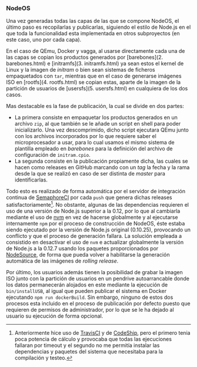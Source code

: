 ### NodeOS

Una vez generadas todas las capas de las que se compone NodeOS, el último paso
es recopilarlas y publicarlas, siguiendo el estilo de Node.js en el que toda la
funcionalidad esta implementada en otros subproyectos (en este caso, uno por
cada capa).

En el caso de QEmu, Docker y vagga, al usarse directamente cada una de las capas
se copian los productos generados por [barebones](2. barebones.html) e
[initramfs](3. initramfs.html) ya sean estos el kernel de Linux y la imagen de
*initram* o bien sean sistemas de ficheros empaquetados con `tar`, mientras que
en el caso de generarse imágenes ISO en [rootfs](4. rootfs.html) se copian estas,
aparte de la imagen de la partición de usuarios de [usersfs](5. usersfs.html) en
cualquiera de los dos casos.

Mas destacable es la fase de publicación, la cual se divide en dos partes:

* La primera consiste en empaquetar los productos generados en un archivo `zip`,
  al que también se le añade un script en shell para poder inicializarlo. Una
  vez descomprimido, dicho script ejecutara QEmu junto con los archivos
  incorporados por lo que requiere saber el microprocesador a usar, para lo cual
  usamos el mismo sistema de plantilla empleado en *barebones* para la
  definición del archivo de configuración de `initram.cpio`.
* La segunda consiste en la publicación propiamente dicha, las cuales se hacen
  como releases en GitHub marcando con un *tag* la fecha y la rama desde la que
  se realizó en caso de ser distinta de *master* para identificarlas.

Todo esto es realizado de forma automática por el servidor de integración
continua de [SemaphoreCI](https://semaphoreci.com/nodeos/nodeos) por cada `push`
que genera dichas releases satisfactoriamente[^1]. No obstante, algunas de las
dependencias requieren el uso de una versión de Node.js superior a la 0.12, por
lo que al cambiarla mediante el uso de [nvm](https://github.com/creationix/nvm)
en vez de hacerse globalmente y al ejecutarse internamente `npm` por el proceso
de construcción de NodeOS, éste estaba siendo ejecutado por la versión de
Node.js original (0.10.25), provocando un conflicto y que el proceso de
generación fallara. La solución empleada a consistido en desactivar el uso de
`nvm` e actualizar globalmente la versión de Node.js a la 0.12.7 usando los
paquetes proporcionados por [NodeSource](https://github.com/nodesource/distributions),
de forma que pueda volver a habilitarse la generación automática de las imágenes
de *rolling release*.

Por último, los usuarios además tienen la posibilidad de grabar la imagen ISO
junto con la partición de usuarios en un pendrive autoarrancable donde los datos
permanecerán alojados en este mediante la ejecución de `bin/installUSB`, al
igual que pueden publicar el sistema en Docker ejecutando `npm run dockerBuild`.
Sin embargo, ninguno de estos dos procesos esta incluido en el proceso de
publicación por defecto puesto que requieren de permisos de administrador, por
lo que se le ha dejado al usuario su ejecución de forma opcional.


[^1]: Anteriormente hice uso de [TravisCI](https://travis-ci.org) y de [CodeShip](https://codeship.com), pero el primero tenia poca potencia de cálculo y provocaba que todas las ejecuciones fallaran por timeout y el segundo no me permitía instalar las dependencias y paquetes del sistema que necesitaba para la compilación y testeo.
